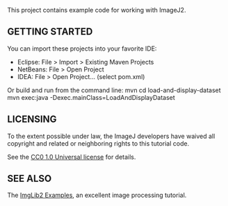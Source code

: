 This project contains example code for working with ImageJ2.


GETTING STARTED
---------------

You can import these projects into your favorite IDE:

  * Eclipse: File > Import > Existing Maven Projects
  * NetBeans: File > Open Project
  * IDEA: File > Open Project... (select pom.xml)

Or build and run from the command line:
    mvn
    cd load-and-display-dataset
    mvn exec:java -Dexec.mainClass=LoadAndDisplayDataset


LICENSING
---------

To the extent possible under law, the ImageJ developers have waived
all copyright and related or neighboring rights to this tutorial code.

See the [CC0 1.0 Universal license][1] for details.


SEE ALSO
--------

The [ImgLib2 Examples][2], an excellent image processing tutorial.


[1]: http://creativecommons.org/publicdomain/zero/1.0/
[2]: http://fiji.sc/ImgLib2_Examples
